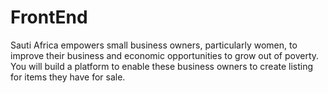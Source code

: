# FrontEnd
Sauti Africa empowers small business owners, particularly women, to improve their business and economic opportunities to grow out of poverty.   You will build a platform to enable these business owners to create listing for items they have for sale. 
